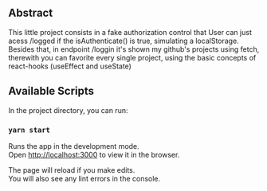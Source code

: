 ## Abstract

This little project consists in a fake authorization control that User can just acess /logged if the isAuthenticate() is true, simulating a localStorage. Besides that, in endpoint /loggin it's shown my github's projects using fetch, therewith you can favorite every single project, using the basic concepts of react-hooks (useEffect and useState)

## Available Scripts

In the project directory, you can run:

### `yarn start`

Runs the app in the development mode.<br />
Open [http://localhost:3000](http://localhost:3000) to view it in the browser.

The page will reload if you make edits.<br />
You will also see any lint errors in the console.


